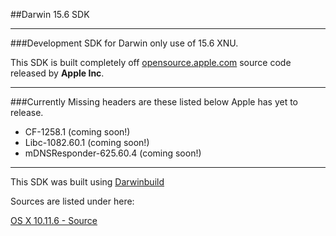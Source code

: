 ##Darwin 15.6 SDK

---

###Development SDK for Darwin only use of 15.6 XNU.  

This SDK is built completely off [opensource.apple.com](https://opensource.apple.com) source code released by **Apple Inc**.

---

###Currently Missing headers are these listed below Apple has yet to release.

* CF-1258.1 (coming soon!)
* Libc-1082.60.1 (coming soon!)
* mDNSResponder-625.60.4 (coming soon!)

---

This SDK was built using [Darwinbuild](https://macosforge.github.io/darwinbuild/)

Sources are listed under here:

[OS X 10.11.6 - Source](https://opensource.apple.com/release/os-x-10116/)

